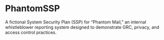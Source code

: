 # PhantomSSP
A fictional System Security Plan (SSP) for “Phantom Mail,” an internal whistleblower reporting system designed to demonstrate GRC, privacy, and access control practices.

